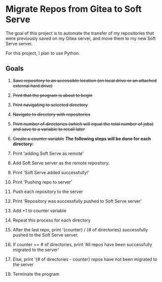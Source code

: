 # Migrate Repos from Gitea to Soft Serve

The goal of this project is to automate the transfer of my repositories that were previously saved on my Gitea server, and move them to my new Soft Serve server.

For this project, I plan to use Python.

## Goals

1. ~~Save repository to an accessible location (on local drive or an attached external hard drive)~~

2. ~~Print that the program is about to begin~~

3. ~~Print navigating to selected directory~~

4. ~~Navigate to directory with repositories~~

5. ~~Print number of directories (which will equal the total number of jobs) and save to a variable to recall later~~

6. ~~Create a counter variable~~
   **The following steps will be done for each directory:**

7. Print 'adding Soft Serve as remote'

8. Add Soft Serve server as the remote repository.

9. Print 'Soft Serve added successfully!'

10. Print 'Pushing repo to server'

11. Push each repository to the server

12. Print 'Repository was successfully pushed to Soft Serve server'

13. Add +1 to counter variable

14. Repeat this process for each directory

15. After the last repo, print '{counter} / {# of directories} successfully pushed to the Soft Serve server.

16. If counter == # of directories, print 'All repos have been successfully migrated to the server'

17. Else, print '{# of directories - counter} repos have not been migrated to the server

18. Terminate the program
